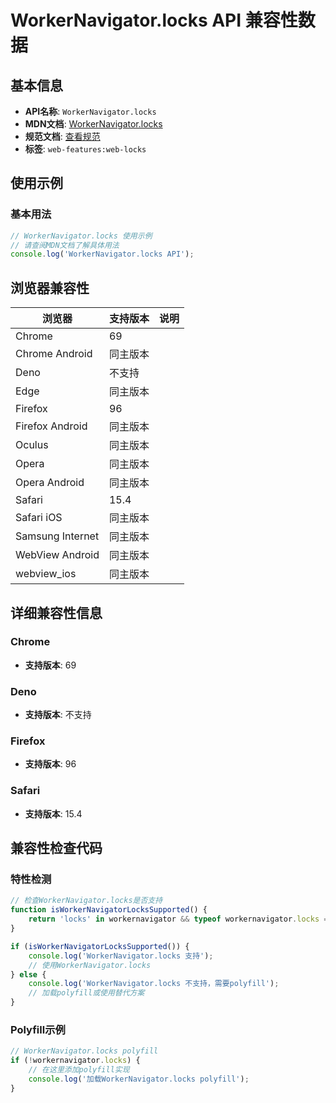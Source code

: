 # WorkerNavigator.locks API 兼容性数据

## 基本信息

- **API名称**: `WorkerNavigator.locks`
- **MDN文档**: [WorkerNavigator.locks](https://developer.mozilla.org/docs/Web/API/WorkerNavigator/locks)
- **规范文档**: [查看规范](https://w3c.github.io/web-locks/#dom-navigatorlocks-locks)
- **标签**: `web-features:web-locks`

## 使用示例

### 基本用法

```javascript
// WorkerNavigator.locks 使用示例
// 请查阅MDN文档了解具体用法
console.log('WorkerNavigator.locks API');
```

## 浏览器兼容性

| 浏览器 | 支持版本 | 说明 |
|--------|----------|------|
| Chrome | 69 |  |
| Chrome Android | 同主版本 |  |
| Deno | 不支持 |  |
| Edge | 同主版本 |  |
| Firefox | 96 |  |
| Firefox Android | 同主版本 |  |
| Oculus | 同主版本 |  |
| Opera | 同主版本 |  |
| Opera Android | 同主版本 |  |
| Safari | 15.4 |  |
| Safari iOS | 同主版本 |  |
| Samsung Internet | 同主版本 |  |
| WebView Android | 同主版本 |  |
| webview_ios | 同主版本 |  |

## 详细兼容性信息

### Chrome

- **支持版本**: 69

### Deno

- **支持版本**: 不支持

### Firefox

- **支持版本**: 96

### Safari

- **支持版本**: 15.4

## 兼容性检查代码

### 特性检测

```javascript
// 检查WorkerNavigator.locks是否支持
function isWorkerNavigatorLocksSupported() {
    return 'locks' in workernavigator && typeof workernavigator.locks === 'function';
}

if (isWorkerNavigatorLocksSupported()) {
    console.log('WorkerNavigator.locks 支持');
    // 使用WorkerNavigator.locks
} else {
    console.log('WorkerNavigator.locks 不支持，需要polyfill');
    // 加载polyfill或使用替代方案
}
```

### Polyfill示例

```javascript
// WorkerNavigator.locks polyfill
if (!workernavigator.locks) {
    // 在这里添加polyfill实现
    console.log('加载WorkerNavigator.locks polyfill');
}
```

